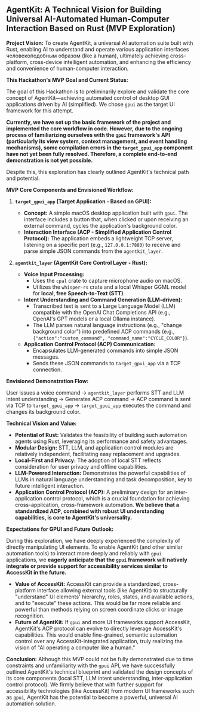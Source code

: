 ## AgentKit: A Technical Vision for Building Universal AI-Automated Human-Computer Interaction Based on Rust (MVP Exploration)

**Project Vision:** To create AgentKit, a universal AI automation suite built with Rust, enabling AI to understand and operate various application interfaces человекоподобным образом (like a human), ultimately achieving cross-platform, cross-device intelligent automation, and enhancing the efficiency and convenience of human-computer interaction.

**This Hackathon's MVP Goal and Current Status:**

The goal of this Hackathon is to preliminarily explore and validate the core concept of AgentKit—achieving automated control of desktop GUI applications driven by AI (simplified). We chose `gpui` as the target UI framework for this attempt.

**Currently, we have set up the basic framework of the project and implemented the core workflow in code. However, due to the ongoing process of familiarizing ourselves with the `gpui` framework's API (particularly its view system, context management, and event handling mechanisms), some compilation errors in the `target_gpui_app` component have not yet been fully resolved. Therefore, a complete end-to-end demonstration is not yet possible.**

Despite this, this exploration has clearly outlined AgentKit's technical path and potential.

**MVP Core Components and Envisioned Workflow:**

1.  **`target_gpui_app` (Target Application - Based on GPUI):**

    - **Concept:** A simple macOS desktop application built with `gpui`. The interface includes a button that, when clicked or upon receiving an external command, cycles the application's background color.
    - **Interaction Interface (ACP - Simplified Application Control Protocol):** The application embeds a lightweight TCP server, listening on a specific port (e.g., `127.0.0.1:7880`) to receive and parse simple JSON commands from the `agentkit_layer`.

2.  **`agentkit_layer` (AgentKit Core Control Layer - Rust):**
    - **Voice Input Processing:**
      - Uses the `cpal` crate to capture microphone audio on macOS.
      - Utilizes the `whisper-rs` crate and a local Whisper GGML model for **local, free Speech-to-Text (STT)**.
    - **Intent Understanding and Command Generation (LLM-driven):**
      - Transcribed text is sent to a Large Language Model (LLM) compatible with the OpenAI Chat Completions API (e.g., OpenAI's GPT models or a local Ollama instance).
      - The LLM parses natural language instructions (e.g., "change background color") into predefined ACP commands (e.g., `{"action":"custom_command", "command_name":"CYCLE_COLOR"}`).
    - **Application Control Protocol (ACP) Communication:**
      - Encapsulates LLM-generated commands into simple JSON messages.
      - Sends these JSON commands to `target_gpui_app` via a TCP connection.

**Envisioned Demonstration Flow:**

User issues a voice command -> `agentkit_layer` performs STT and LLM intent understanding -> Generates ACP command -> ACP command is sent via TCP to `target_gpui_app` -> `target_gpui_app` executes the command and changes its background color.

**Technical Vision and Value:**

- **Potential of Rust:** Validates the feasibility of building such automation agents using Rust, leveraging its performance and safety advantages.
- **Modular Design:** STT, LLM, and application control modules are relatively independent, facilitating easy replacement and upgrades.
- **Local-First and Privacy:** The adoption of local STT reflects consideration for user privacy and offline capabilities.
- **LLM-Powered Interaction:** Demonstrates the powerful capabilities of LLMs in natural language understanding and task decomposition, key to future intelligent interaction.
- **Application Control Protocol (ACP):** A preliminary design for an inter-application control protocol, which is a crucial foundation for achieving cross-application, cross-framework automation. **We believe that a standardized ACP, combined with robust UI understanding capabilities, is core to AgentKit's universality.**

**Expectations for GPUI and Future Outlook:**

During this exploration, we have deeply experienced the complexity of directly manipulating UI elements. To enable AgentKit (and other similar automation tools) to interact more deeply and reliably with `gpui` applications, we **eagerly anticipate that the `gpui` framework will natively integrate or provide support for accessibility services similar to AccessKit in the future.**

- **Value of AccessKit:** AccessKit can provide a standardized, cross-platform interface allowing external tools (like AgentKit) to structurally "understand" UI elements' hierarchy, roles, states, and available actions, and to "execute" these actions. This would be far more reliable and powerful than methods relying on screen coordinate clicks or image recognition.
- **Future of AgentKit:** If `gpui` and more UI frameworks support AccessKit, AgentKit's ACP protocol can evolve to directly leverage AccessKit's capabilities. This would enable fine-grained, semantic automation control over any AccessKit-integrated application, truly realizing the vision of "AI operating a computer like a human."

**Conclusion:** Although this MVP could not be fully demonstrated due to time constraints and unfamiliarity with the `gpui` API, we have successfully outlined AgentKit's technical blueprint and validated the design concepts of its core components (local STT, LLM intent understanding, inter-application control protocol). We firmly believe that with further support for accessibility technologies (like AccessKit) from modern UI frameworks such as `gpui`, AgentKit has the potential to become a powerful, universal AI automation solution.
